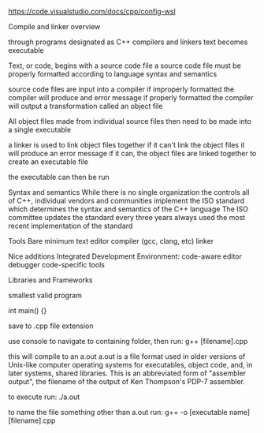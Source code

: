 https://code.visualstudio.com/docs/cpp/config-wsl

Compile and linker overview

through programs designated as C++ compilers and linkers text becomes executable

Text, or code, begins with a source code file
a source code file must be properly formatted according to language syntax and semantics


source code files are input into a compiler
if improperly formatted the compiler will produce and error message
if properly formatted the compiler will output a transformation called an object file

All object files made from individual source files then need to be made into a single executable

a linker is used to link object files together
if it can't link the object files it will produce an error message
if it can, the object files are linked together to create an executable file

the executable can then be run


Syntax and semantics
While there is no single organization the controls all of C++, individual vendors and communities implement the ISO standard which determines the syntax and semantics of the C++ language
The ISO committee updates the standard every three years
always used the most recent implementation of the standard



Tools
Bare minimum
text editor
compiler (gcc, clang, etc)
linker

Nice additions
Integrated Development Environment:
  code-aware editor
  debugger
  code-specific tools

Libraries and Frameworks



smallest valid program

int main() {}

save to .cpp file extension

use console to navigate to containing folder, then run:
g++ [filename].cpp

this will compile to an a.out
a.out is a file format used in older versions of Unix-like computer operating systems for executables, object code, and, in later systems, shared libraries. This is an abbreviated form of "assembler output", the filename of the output of Ken Thompson's PDP-7 assembler.

to execute run:
./a.out

to name the file something other than a.out run:
g++ -o [executable name] [filename].cpp
